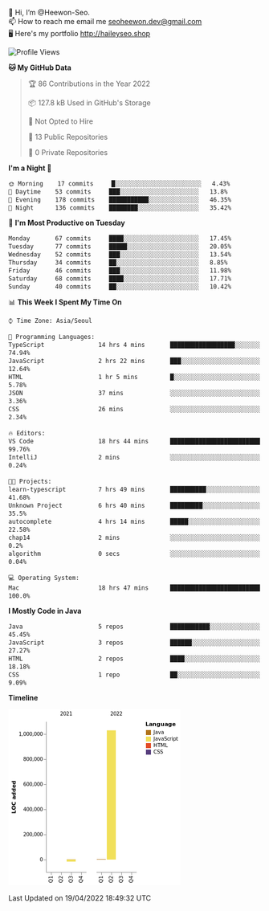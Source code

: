 👋 Hi, I’m @Heewon-Seo.  
📫 How to reach me email me seoheewon.dev@gmail.com   
🖥 Here's my portfolio http://haileyseo.shop

 <!--START_SECTION:waka-->
![Profile Views](http://img.shields.io/badge/Profile%20Views-14-blue)

**🐱 My GitHub Data** 

> 🏆 86 Contributions in the Year 2022
 > 
> 📦 127.8 kB Used in GitHub's Storage 
 > 
> 🚫 Not Opted to Hire
 > 
> 📜 13 Public Repositories 
 > 
> 🔑 0 Private Repositories  
 > 
**I'm a Night 🦉** 

```text
🌞 Morning    17 commits     █░░░░░░░░░░░░░░░░░░░░░░░░   4.43% 
🌆 Daytime    53 commits     ███░░░░░░░░░░░░░░░░░░░░░░   13.8% 
🌃 Evening    178 commits    ███████████░░░░░░░░░░░░░░   46.35% 
🌙 Night      136 commits    ████████░░░░░░░░░░░░░░░░░   35.42%

```
📅 **I'm Most Productive on Tuesday** 

```text
Monday       67 commits     ████░░░░░░░░░░░░░░░░░░░░░   17.45% 
Tuesday      77 commits     █████░░░░░░░░░░░░░░░░░░░░   20.05% 
Wednesday    52 commits     ███░░░░░░░░░░░░░░░░░░░░░░   13.54% 
Thursday     34 commits     ██░░░░░░░░░░░░░░░░░░░░░░░   8.85% 
Friday       46 commits     ███░░░░░░░░░░░░░░░░░░░░░░   11.98% 
Saturday     68 commits     ████░░░░░░░░░░░░░░░░░░░░░   17.71% 
Sunday       40 commits     ██░░░░░░░░░░░░░░░░░░░░░░░   10.42%

```


📊 **This Week I Spent My Time On** 

```text
⌚︎ Time Zone: Asia/Seoul

💬 Programming Languages: 
TypeScript               14 hrs 4 mins       ██████████████████░░░░░░░   74.94% 
JavaScript               2 hrs 22 mins       ███░░░░░░░░░░░░░░░░░░░░░░   12.64% 
HTML                     1 hr 5 mins         █░░░░░░░░░░░░░░░░░░░░░░░░   5.78% 
JSON                     37 mins             ░░░░░░░░░░░░░░░░░░░░░░░░░   3.36% 
CSS                      26 mins             ░░░░░░░░░░░░░░░░░░░░░░░░░   2.34%

🔥 Editors: 
VS Code                  18 hrs 44 mins      █████████████████████████   99.76% 
IntelliJ                 2 mins              ░░░░░░░░░░░░░░░░░░░░░░░░░   0.24%

🐱‍💻 Projects: 
learn-typescript         7 hrs 49 mins       ██████████░░░░░░░░░░░░░░░   41.68% 
Unknown Project          6 hrs 40 mins       █████████░░░░░░░░░░░░░░░░   35.5% 
autocomplete             4 hrs 14 mins       █████░░░░░░░░░░░░░░░░░░░░   22.58% 
chap14                   2 mins              ░░░░░░░░░░░░░░░░░░░░░░░░░   0.2% 
algorithm                0 secs              ░░░░░░░░░░░░░░░░░░░░░░░░░   0.04%

💻 Operating System: 
Mac                      18 hrs 47 mins      █████████████████████████   100.0%

```

**I Mostly Code in Java** 

```text
Java                     5 repos             ███████████░░░░░░░░░░░░░░   45.45% 
JavaScript               3 repos             ██████░░░░░░░░░░░░░░░░░░░   27.27% 
HTML                     2 repos             ████░░░░░░░░░░░░░░░░░░░░░   18.18% 
CSS                      1 repo              ██░░░░░░░░░░░░░░░░░░░░░░░   9.09%

```


**Timeline**

![Chart not found](https://raw.githubusercontent.com/Heewon-Seo/Heewon-Seo/main/charts/bar_graph.png) 


 Last Updated on 19/04/2022 18:49:32 UTC
<!--END_SECTION:waka-->
